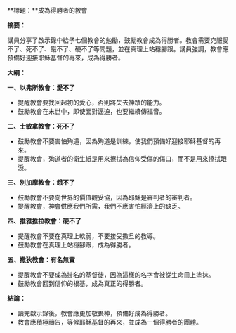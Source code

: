 **標題：**成為得勝者的教會

**摘要：**

講員分享了啟示錄中給予七個教會的勉勵，鼓勵教會成為得勝者。教會需要克服愛不了、死不了、餓不了、硬不了等問題，並在真理上站穩腳跟。講員強調，教會應預備好迎接耶穌基督的再來，成為得勝者。

**大綱：**

**一、以弗所教會：愛不了**
* 提醒教會要找回起初的愛心，否則將失去神蹟的能力。
* 鼓勵教會在末世中，即使面對逼迫，也要繼續傳福音。

**二、士敏拿教會：死不了**
* 鼓勵教會不要害怕殉道，因為殉道是訓練，使我們預備好迎接耶穌基督的再來。
* 提醒教會，殉道者的衛生紙是用來擦拭為信仰受傷的傷口，而不是用來擦拭眼淚。

**三、別加摩教會：餓不了**
* 鼓勵教會不要向世界的價值觀妥協，因為耶穌是審判者的審判者。
* 提醒教會，神會供應我們所需，我們不應害怕經濟上的缺乏。

**四、推雅推拉教會：硬不了**
* 提醒教會不要在真理上軟弱，不要接受撒旦的教導。
* 鼓勵教會在真理上站穩腳跟，成為得勝者。

**五、撒狄教會：有名無實**
* 提醒教會不要成為掛名的基督徒，因為這樣的名字會被從生命冊上塗抹。
* 鼓勵教會回到信仰的根基，成為真正的得勝者。

**結論：**

* 讀完啟示錄後，教會應更加敬畏神，預備好成為得勝者。
* 教會應積極禱告，等候耶穌基督的再來，並成為一個得勝者的團體。